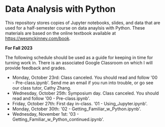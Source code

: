 # Data Analysis with Python

This repository stores copies of Jupyter notebooks, slides, and data that are used for a half-semester course on data anaylsis with Python.  These materials are based on the online textbook available at https://wesmckinney.com/book. 

**For Fall 2023**

The following schedule should be used as a guide for keeping in time for turning work in.  There is an associated Google Classroom on which I will provide feedback and grades.

* Monday, October 23rd: Class canceled.  You should read and follow '00 - Pre-class.ipynb'.  Send me an email if you run into trouble, or go see our class tutor, Cathy Zhang.
* Wednesday, October 25th: Symposium day.  Class canceled.  You should read and follow '00 - Pre-class.ipynb'.  
* Friday, October 27th: First day in-class.  '01 - Using_Jupyter.ipynb'.
* Monday, October 30th: '02 - Getting_Familiar_w_Python.ipynb'.
* Wednesday, November 1st: '03 - Getting_Familiar_w_Python_continued.ipynb'.
